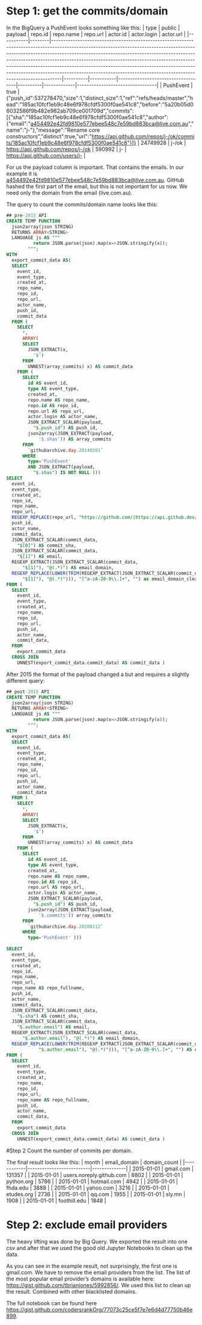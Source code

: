 # Step 1: get the commits/domain
In the BigQuery a PushEvent looks something like this:
| type      | public | payload                                                                                                                                                                                                                                                                                                                                                                                                                                                                                | repo.id  | repo.name | repo.url                           | actor.id | actor.login | actor.url                       |
|-----------|--------|----------------------------------------------------------------------------------------------------------------------------------------------------------------------------------------------------------------------------------------------------------------------------------------------------------------------------------------------------------------------------------------------------------------------------------------------------------------------------------------|----------|-----------|------------------------------------|----------|-------------|---------------------------------|
| PushEvent | true   | {"push_id":537278470,"size":1,"distinct_size":1,"ref":"refs/heads/master","head":"185ac10fcf1eb9c48e6f978cfdf5300f0ae541c8","before":"5a20b05d06032586f9b482e982ab709ce001709d","commits":[{"sha":"185ac10fcf1eb9c48e6f978cfdf5300f0ae541c8","author":{"email":"a454492e42fd9810e577ebee548c7e59bd883bca@live.com.au","name":"j-"},"message":"Rename core constructors","distinct":true,"url":"https://api.github.com/repos/j-/ok/commits/185ac10fcf1eb9c48e6f978cfdf5300f0ae541c8"}]} | 24749928 | j-/ok     | https://api.github.com/repos/j-/ok | 590992   | j-          | https://api.github.com/users/j- |

For us the payload column is important. That contains the emails. In our example it is a454492e42fd9810e577ebee548c7e59bd883bca@live.com.au. GitHub hashed the first part of the email, but this is not important for us now. We need only the domain from the email (live.com.au).

The query to count the commits/domain name looks like this:
```sql
## pre-2015 API
CREATE TEMP FUNCTION
  json2array(json STRING)
  RETURNS ARRAY<STRING>
  LANGUAGE js AS """
          return JSON.parse(json).map(x=>JSON.stringify(x));
        """;
WITH
  export_commit_data AS(
  SELECT
    event_id,
    event_type,
    created_at,
    repo_name,
    repo_id,
    repo_url,
    actor_name,
    push_id,
    commit_data
  FROM (
    SELECT
      *,
      ARRAY(
      SELECT
        JSON_EXTRACT(x,
          '$')
      FROM
        UNNEST(array_commits) x) AS commit_data
    FROM (
      SELECT
        id AS event_id,
        type AS event_type,
        created_at,
        repo.name AS repo_name,
        repo.id AS repo_id,
        repo.url AS repo_url,
        actor.login AS actor_name,
        JSON_EXTRACT_SCALAR(payload,
          "$.push_id") AS push_id,
        json2array(JSON_EXTRACT(payload,
            '$.shas')) AS array_commits
      FROM
        `githubarchive.day.20140201`
      WHERE
        type='PushEvent'
        AND JSON_EXTRACT(payload,
          "$.shas") IS NOT NULL )))
SELECT
  event_id,
  event_type,
  created_at,
  repo_id,
  repo_name,
  repo_url,
  REGEXP_REPLACE(repo_url, "https://github.com/|https://api.github.dev/repos/", "") AS repo_fullname,
  push_id,
  actor_name,
  commit_data,
  JSON_EXTRACT_SCALAR(commit_data,
    "$[0]") AS commit_sha,
  JSON_EXTRACT_SCALAR(commit_data,
    "$[1]") AS email,
  REGEXP_EXTRACT(JSON_EXTRACT_SCALAR(commit_data,
      "$[1]"), "@(.*)") AS email_domain,
  REGEXP_REPLACE(LOWER(TRIM(REGEXP_EXTRACT(JSON_EXTRACT_SCALAR(commit_data,
      "$[1]"), "@(.*)"))), "[^a-zA-Z0-9\\.]+", "") as email_domain_cleaned
FROM (
  SELECT
    event_id,
    event_type,
    created_at,
    repo_name,
    repo_id,
    repo_url,
    push_id,
    actor_name,
    commit_data,
  FROM
    export_commit_data
  CROSS JOIN
    UNNEST(export_commit_data.commit_data) AS commit_data )
 ```

 After 2015 the format of the payload changed a but and requires a slightly different query:

```sql
## post-2015 API
CREATE TEMP FUNCTION
  json2array(json STRING)
  RETURNS ARRAY<STRING>
  LANGUAGE js AS """
          return JSON.parse(json).map(x=>JSON.stringify(x));
        """;
WITH
  export_commit_data AS(
  SELECT
    event_id,
    event_type,
    created_at,
    repo_name,
    repo_id,
    repo_url,
    push_id,
    actor_name,
    commit_data
  FROM (
    SELECT
      *,
      ARRAY(
      SELECT
        JSON_EXTRACT(x,
          '$')
      FROM
        UNNEST(array_commits) x) AS commit_data
    FROM (
      SELECT
        id AS event_id,
        type AS event_type,
        created_at,
        repo.name AS repo_name,
        repo.id AS repo_id,
        repo.url AS repo_url,
        actor.login AS actor_name,
        JSON_EXTRACT_SCALAR(payload,
          "$.push_id") AS push_id,
        json2array(JSON_EXTRACT(payload,
            '$.commits')) array_commits
      FROM
        `githubarchive.day.20200112`
      WHERE
        type='PushEvent' )))
        
SELECT
  event_id,
  event_type,
  created_at,
  repo_id,
  repo_name,
  repo_url,
  repo_name AS repo_fullname,
  push_id,
  actor_name,
  commit_data,
  JSON_EXTRACT_SCALAR(commit_data,
    "$.sha") AS commit_sha,
  JSON_EXTRACT_SCALAR(commit_data,
    "$.author.email") AS email,
  REGEXP_EXTRACT(JSON_EXTRACT_SCALAR(commit_data,
      "$.author.email"), "@(.*)") AS email_domain,
  REGEXP_REPLACE(LOWER(TRIM(REGEXP_EXTRACT(JSON_EXTRACT_SCALAR(commit_data,
            "$.author.email"), "@(.*)"))), "[^a-zA-Z0-9\\.]+", "") AS email_domain_cleaned
FROM (
  SELECT
    event_id,
    event_type,
    created_at,
    repo_name,
    repo_id,
    repo_url,
    repo_name AS repo_fullname,
    push_id,
    actor_name,
    commit_data,
  FROM
    export_commit_data
  CROSS JOIN
    UNNEST(export_commit_data.commit_data) AS commit_data )
```

#Step 2
Count the number of commits per domain.

The final result looks like this:
| month      | email_domain             | domain_count |
|------------|--------------------------|--------------|
| 2015-01-01 | gmail.com                |       131357 |
| 2015-01-01 | users.noreply.github.com |         8802 |
| 2015-01-01 | python.org               |         5786 |
| 2015-01-01 | hotmail.com              |         4942 |
| 2015-01-01 | fhda.edu                 |         3888 |
| 2015-01-01 | yahoo.com                |         3216 |
| 2015-01-01 | etudes.org               |         2736 |
| 2015-01-01 | qq.com                   |         1955 |
| 2015-01-01 | sly.mn                   |         1908 |
| 2015-01-01 | foothill.edu             |         1848 |
# Step 2: exclude email providers
The heavy lifting was done by Big Query. We exported the result into one csv and after that we used the good old Jupyter Notebooks to clean up the data.

As you can see in the example result, not surprisingly, the first one is gmail.com. We have to remove the email providers from the list. The list of the most popular email provider’s domains is available here: https://gist.github.com/tbrianjones/5992856/. We used this list to clean up the result.
Combined with other blacklisted domains.

The full notebook can be found here https://gist.github.com/codersrankOrg/77073c25ce5f7e7e6d4d77750b46e899.
